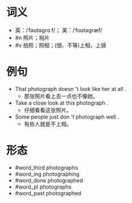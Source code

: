 # 词义
- 英：/ˈfəʊtəɡrɑːf/； 美：/ˈfoʊtəɡræf/
- #n 照片；相片
- #v 拍照；照相；(很、不等)上相，上镜
# 例句
- That photograph doesn 't look like her at all .
	- 那张照片看上去一点也不像她。
- Take a close look at this photograph .
	- 仔细看看这张照片。
- Some people just don 't photograph well .
	- 有些人就是不上相。
# 形态
- #word_third photographs
- #word_ing photographing
- #word_done photographed
- #word_pl photographs
- #word_past photographed
